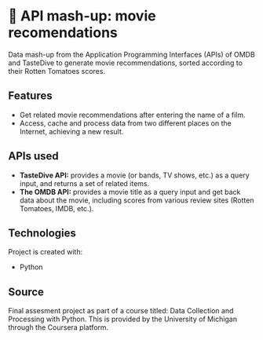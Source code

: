 # :movie_camera: API mash-up: movie recomendations 
Data mash-up from the Application Programming Interfaces (APIs) of OMDB and TasteDive to generate movie recommendations, sorted according to their Rotten Tomatoes scores.

## Features
* Get related movie recommendations after entering the name of a film.
* Access, cache and process data from two different places on the Internet, achieving a new result.

## APIs used

* **TasteDive API:** provides a movie (or bands, TV shows, etc.) as a query input, and returns a set of related items.
* **The OMDB API:** provides a movie title as a query input and get back data about the movie, including scores from various review sites (Rotten Tomatoes, IMDB, etc.).

## Technologies
Project is created with:
* Python

## Source
Final assesment project as part of a course titled: Data Collection and Processing with Python. This is provided by the University of Michigan through the Coursera platform.
